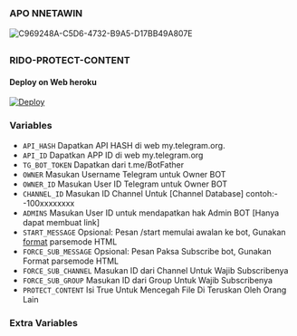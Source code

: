 ##
### APO NNETAWIN 
![C969248A-C5D6-4732-B9A5-D17BB49A807E](https://user-images.githubusercontent.com/106302889/176148971-979ba39f-305e-42df-aebd-0a6336f136be.jpeg)



##
### RIDO-PROTECT-CONTENT
#### Deploy on Web heroku 
[![Deploy](https://www.herokucdn.com/deploy/button.svg)](https://heroku.com/deploy?template=https://github.com/Ridhoobot/fsub-protect-content)</br>


### Variables

* `API_HASH` Dapatkan API HASH di web my.telegram.org.
* `API_ID` Dapatkan APP ID di web my.telegram.org
* `TG_BOT_TOKEN` Dapatkan dari t.me/BotFather
* `OWNER` Masukan Username Telegram untuk Owner BOT
* `OWNER_ID` Masukan User ID Telegram untuk Owner BOT
* `CHANNEL_ID` Masukan ID Channel Untuk [Channel Database] contoh:- -100xxxxxxxx
* `ADMINS` Masukan User ID untuk mendapatkan hak Admin BOT [Hanya dapat membuat link]
* `START_MESSAGE` Opsional: Pesan /start memulai awalan ke bot, Gunakan <a href='https://github.com/putra/filesharing/blob/main/README.md#start_message'>format</a> parsemode HTML 
* `FORCE_SUB_MESSAGE` Opsional: Pesan Paksa Subscribe bot, Gunakan Format parsemode HTML
* `FORCE_SUB_CHANNEL` Masukan ID dari Channel Untuk Wajib Subscribenya
* `FORCE_SUB_GROUP` Masukan ID dari Group Untuk Wajib Subscribenya
* `PROTECT_CONTENT` Isi True Untuk Mencegah File Di Teruskan Oleh Orang Lain
### Extra Variables
